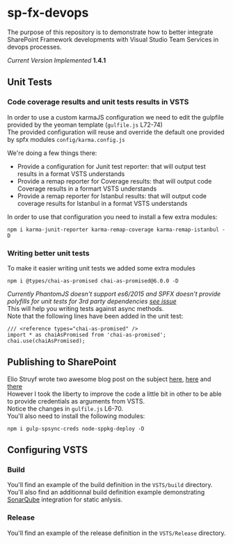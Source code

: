 # sp-fx-devops

The purpose of this repository is to demonstrate how to better integrate SharePoint Framework developments with Visual Studio Team Services in devops processes.  

*Current Version Implemented* **1.4.1**

## Unit Tests

### Code coverage results and unit tests results in VSTS

In order to use a custom karmaJS configuration we need to edit the gulpfile provided by the yeoman template (`gulfile.js` L72-74)  
The provided configuration will reuse and override the default one provided by spfx modules `config/karma.config.js`  

We're doing a few things there:
- Provide a configuration for Junit test reporter: that will output test results in a format VSTS understands
- Provide a remap reporter for Coverage results: that will output code Coverage results in a formart VSTS understands
- Provide a remap reporter for Istanbul results: that will output code coverage results for Istanbul in a format VSTS understands

In order to use that configuration you need to install a few extra modules:
```
npm i karma-junit-reporter karma-remap-coverage karma-remap-istanbul -D
```

### Writing better unit tests
To make it easier writing unit tests we added some extra modules
```
npm i @types/chai-as-promised chai-as-promised@6.0.0 -D
```
*Currently PhantomJS doesn't support es6/2015 and SPFX doesn't provide polyfills for unit tests for 3rd party dependencies [see issue](https://github.com/SharePoint/sp-dev-docs/issues/736)*  
This will help you writing tests against async methods.  
Note that the following lines have been added in the unit test:  
```
/// <reference types="chai-as-promised" />
import * as chaiAsPromised from 'chai-as-promised';
chai.use(chaiAsPromised);
```

## Publishing to SharePoint
Elio Struyf wrote two awesome blog post on the subject [here](https://www.eliostruyf.com/automate-publishing-of-your-sharepoint-framework-scripts-to-office-365-public-cdn/), [here](https://www.eliostruyf.com/automate-sharepoint-framework-solution-package-deployment/) and [there](https://www.eliostruyf.com/configure-a-build-and-release-pipeline-for-your-sharepoint-framework-solution-deployments/)  
However I took the liberty to improve the code a little bit in other to be able to provide credentials as arguments from VSTS.  
Notice the changes in `gulfile.js` L6-70.  
You'll also need to install the following modules:
```
npm i gulp-spsync-creds node-sppkg-deploy -D
```

## Configuring VSTS
### Build
You'll find an example of the build definition in the `VSTS/build` directory.  
You'll also find an additionnal build definition example demonstrating [SonarQube](https://www.sonarqube.org/) integration for static anlysis.
### Release
You'll find an example of the release definition in the `VSTS/Release` directory.
